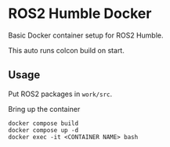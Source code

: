 # ROS2 Humble Docker

Basic Docker container setup for ROS2 Humble.

This auto runs colcon build on start.

## Usage

Put ROS2 packages in `work/src`.

Bring up the container

```
docker compose build
docker compose up -d
docker exec -it <CONTAINER NAME> bash
```

